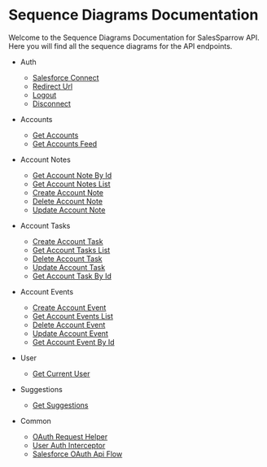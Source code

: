 # Sequence Diagrams Documentation

Welcome to the Sequence Diagrams Documentation for SalesSparrow API.
Here you will find all the sequence diagrams for the API endpoints.

- Auth
  - [Salesforce Connect](./Auth/SalesforceConnect.mermaid)
  - [Redirect Url](./Auth/RedirectUrl.mermaid)
  - [Logout](./Auth/Logout.mermaid)
  - [Disconnect](./Auth/Disconnect.mermaid)

- Accounts
  - [Get Accounts](./Accounts/GetAccounts.mermaid)
  - [Get Accounts Feed](./Accounts/GetAccountsFeed.mermaid)
  
- Account Notes
  - [Get Account Note By Id](./AccountNotes/GetNoteById.mermaid)
  - [Get Account Notes List](./AccountNotes/GetNotesList.mermaid)
  - [Create Account Note](./AccountNotes/CreateNote.mermaid)
  - [Delete Account Note](./AccountNotes/DeleteNote.mermaid)
  - [Update Account Note](./AccountNotes/UpdateNote.mermaid)

- Account Tasks
  - [Create Account Task](./AccountTasks/CreateTask.mermaid)
  - [Get Account Tasks List](./AccountTasks/GetTasksList.mermaid)
  - [Delete Account Task](./AccountTasks/DeleteTask.mermaid)
  - [Update Account Task](./AccountTasks/UpdateTask.mermaid)
  - [Get Account Task By Id](./AccountTasks/GetTaskById.mermaid)

- Account Events
  - [Create Account Event](./AccountEvents/CreateEvent.mermaid)
  - [Get Account Events List](./AccountEvents/GetEventsList.mermaid)
  - [Delete Account Event](./AccountEvents/DeleteEvent.mermaid)
  - [Update Account Event](./AccountEvents/UpdateEvent.mermaid)
  - [Get Account Event By Id](./AccountEvents/GetEventById.mermaid)

- User
  - [Get Current User](./User/GetCurrentUser.mermaid)
  
- Suggestions
  - [Get Suggestions](./Suggestions/GetCrmActionSuggestions.mermaid)

- Common
  - [OAuth Request Helper](./Common/OAuthRequestHelper.mermaid)
  - [User Auth Interceptor](./Common/UserAuthIntercepter.mermaid)
  - [Salesforce OAuth Api Flow](./Common/SalesforceOAuthApiFlow.mermaid)
